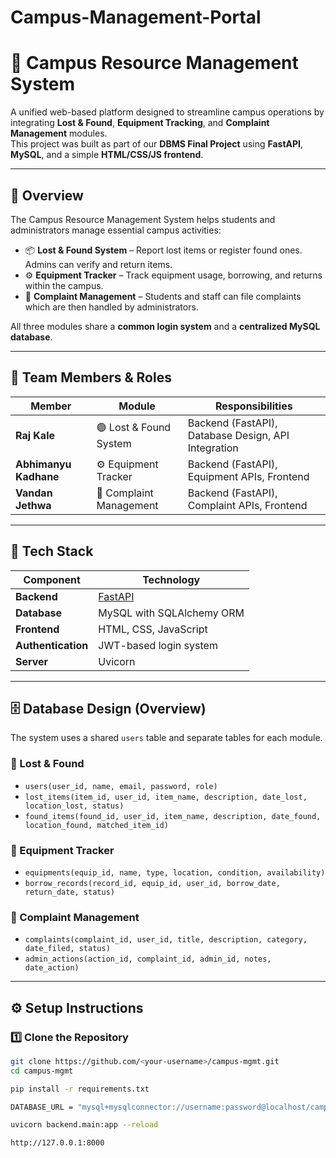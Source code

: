 # Campus-Management-Portal
# 🏫 Campus Resource Management System

A unified web-based platform designed to streamline campus operations by integrating **Lost & Found**, **Equipment Tracking**, and **Complaint Management** modules.  
This project was built as part of our **DBMS Final Project** using **FastAPI**, **MySQL**, and a simple **HTML/CSS/JS frontend**.

---

## 🚀 Overview

The Campus Resource Management System helps students and administrators manage essential campus activities:

- 📦 **Lost & Found System** – Report lost items or register found ones. Admins can verify and return items.  
- ⚙️ **Equipment Tracker** – Track equipment usage, borrowing, and returns within the campus.  
- 🧾 **Complaint Management** – Students and staff can file complaints which are then handled by administrators.

All three modules share a **common login system** and a **centralized MySQL database**.

---

## 👥 Team Members & Roles

| Member | Module | Responsibilities |
|--------|---------|------------------|
| **Raj Kale** | 🟢 Lost & Found System | Backend (FastAPI), Database Design, API Integration |
| **Abhimanyu Kadhane** | ⚙️ Equipment Tracker | Backend (FastAPI), Equipment APIs, Frontend |
| **Vandan Jethwa** | 🧾 Complaint Management | Backend (FastAPI), Complaint APIs, Frontend |

---

## 🧠 Tech Stack

| Component | Technology |
|------------|-------------|
| **Backend** | [FastAPI](https://fastapi.tiangolo.com/) |
| **Database** | MySQL with SQLAlchemy ORM |
| **Frontend** | HTML, CSS, JavaScript |
| **Authentication** | JWT-based login system |
| **Server** | Uvicorn |

---

## 🗄️ Database Design (Overview)

The system uses a shared `users` table and separate tables for each module.

### 🔹 Lost & Found
- `users(user_id, name, email, password, role)`
- `lost_items(item_id, user_id, item_name, description, date_lost, location_lost, status)`
- `found_items(found_id, user_id, item_name, description, date_found, location_found, matched_item_id)`

### 🔹 Equipment Tracker
- `equipments(equip_id, name, type, location, condition, availability)`
- `borrow_records(record_id, equip_id, user_id, borrow_date, return_date, status)`

### 🔹 Complaint Management
- `complaints(complaint_id, user_id, title, description, category, date_filed, status)`
- `admin_actions(action_id, complaint_id, admin_id, notes, date_action)`

---


## ⚙️ Setup Instructions

### 1️⃣ Clone the Repository
```bash
git clone https://github.com/<your-username>/campus-mgmt.git
cd campus-mgmt

pip install -r requirements.txt

DATABASE_URL = "mysql+mysqlconnector://username:password@localhost/campus_mgmt"

uvicorn backend.main:app --reload

http://127.0.0.1:8000
```


